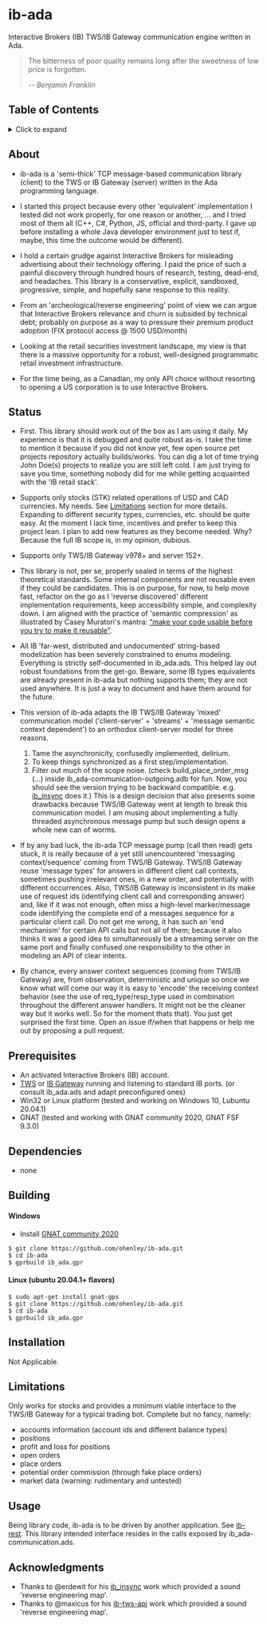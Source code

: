 # ib-ada
Interactive Brokers (IB) TWS/IB Gateway communication engine written in Ada.

> The bitterness of poor quality remains long after the sweetness of low price is forgotten.
>
> -- <cite>Benjamin Franklin</cite>

## Table of Contents
<details>
<summary>Click to expand</summary>

1. [About](#About)
2. [Status](#Status)
3. [Prerequisites](#Prerequisites)  
4. [Dependencies](#Dependencies)
5. [Building](#Building)
   1. [Windows](#Windows)
   2. [Other OSes](#Other-OSes)
6. [Installation](#Installation)
7. [Limitations](#Limitations)
8. [Usage](#Usage)
9. [Acknowledgments](#Acknowledgments)

</details>

## About
- ib-ada is a 'semi-thick' TCP message-based communication library (client) to the TWS or IB Gateway (server) written in the Ada programming language.

- I started this project because every other 'equivalent' implementation I tested did not work properly, for one reason or another, ... and I tried most of them all (C++, C#, Python, JS, official and third-party. I gave up before installing a whole Java developer environment just to test if, maybe, this time the outcome would be different).

- I hold a certain grudge against Interactive Brokers for misleading advertising about their technology offering. I paid the price of such a painful discovery through hundred hours of research, testing, dead-end, and headaches. This library is a conservative, explicit, sandboxed, progressive, simple, and hopefully sane response to this reality. 

- From an 'archeological/reverse engineering' point of view we can argue that Interactive Brokers relevance and churn is subsided by technical debt; probably on purpose as a way to pressure their premium product adoption (FIX protocol access @ 1500 USD/month)

- Looking at the retail securities investment landscape, my view is that there is a massive opportunity for a robust, well-designed programmatic retail investment infrastructure.

- For the time being, as a Canadian, my only API choice without resorting to opening a US corporation is to use Interactive Brokers.

## Status
- First. This library should work out of the box as I am using it daily. My experience is that it is debugged and quite robust as-is. I take the time to mention it because if you did not know yet, few open source pet projects repository actually builds/works. You can dig a lot of time trying John Doe(s) projects to realize you are still left cold. I am just trying to save you time, something nobody did for me while getting acquainted with the 'IB retail stack'.

- Supports only stocks (STK) related operations of USD and CAD currencies. My needs. See [Limitations](#Limitations) section for more details. Expanding to different security types, currencies, etc. should be quite easy. At the moment I lack time, incentives and prefer to keep this project lean. I plan to add new features as they become needed. Why? Because the full IB scope is, in my opinion, dubious. 

- Supports only TWS/IB Gateway v978+ and server 152+.

- This library is not, per se, properly sealed in terms of the highest theoretical standards. Some internal components are not reusable even if they could be candidates. This is on purpose, for now, to help move fast, refactor on the go as I 'reverse discovered' different implementation requirements, keep accessibility simple, and complexity down. I am aligned with the practice of 'semantic compression' as illustrated by Casey Muratori's mantra: [“make your code usable before you try to make it reusable”](https://caseymuratori.com/blog_0015).

- All IB 'far-west, distributed and undocumented' string-based modelization has been severely constrained to enums modeling. Everything is strictly self-documented in ib_ada.ads. This helped lay out robust foundations from the get-go. Beware, some IB types equivalents are already present in ib-ada but nothing supports them; they are not used anywhere. It is just a way to document and have them around for the future. 

- This version of ib-ada adapts the IB TWS/IB Gateway 'mixed' communication model ('client-server' + 'streams' + 'message semantic context dependent') to an orthodox client-server model for three reasons. 
   1. Tame the asynchronicity, confusedly implemented, delirium.
   2. To keep things synchronized as a first step/implementation.
   3. Filter out much of the scope noise. (check build_place_order_msg (...) inside ib_ada-communication-outgoing.adb for fun. Now, you should see the version trying to be backward compatible. e.g. [ib_insync](https://github.com/erdewit/ib_insync) does it.)
  This is a design decision that also presents some drawbacks because TWS/IB Gateway went at length to break this communication model. I am musing about implementing a fully threaded asynchronous message pump but such design opens a whole new can of worms. 

- If by any bad luck, the ib-ada TCP message pump (call then read) gets stuck, it is really because of a yet still unencountered 'messaging context/sequence' coming from TWS/IB Gateway. TWS/IB Gateway reuse 'message types' for answers in different client call contexts, sometimes pushing irrelevant ones, in a new order, and potentially with different occurrences. Also, TWS/IB Gateway is inconsistent in its make use of request ids (identifying client call and corresponding answer) and, like if it was not enough, often miss a high-level marker/message code identifying the complete end of a messages sequence for a particular client call. Do not get me wrong, it has such an 'end mechanism' for certain API calls but not all of them; because it also thinks it was a good idea to simultaneously be a streaming server on the same port and finally confused one responsibility to the other in modeling an API of clear intents.    

- By chance, every answer context sequences (coming from TWS/IB Gateway) are, from observation, deterministic and unique so once we know what will come our way it is easy to 'encode' the receiving context behavior (see the use of req_type/resp_type used in combination throughout the different answer handlers. It might not be the cleaner way but it works well. So for the moment thats that). You just get surprised the first time. Open an issue if/when that happens or help me out by proposing a pull request.

## Prerequisites
- An activated Interactive Brokers (IB) account.
- [TWS](https://www.interactivebrokers.ca/en/index.php?f=16040) or [IB Gateway](https://www.interactivebrokers.ca/en/index.php?f=16457) running and listening to standard IB ports. (or consult ib_ada.ads and adapt preconfigured ones) 
- Win32 or Linux platform (tested and working on Windows 10, Lubuntu 20.04.1)
- GNAT (tested and working with GNAT community 2020, GNAT FSF 9.3.0)

## Dependencies
- none

## Building
#### Windows
- Install [GNAT community 2020](https://community.download.adacore.com/v1/966801764ae160828c97d2c33000e9feb08d4cce?filename=gnat-2020-20200429-x86_64-windows-bin.exe)
```
$ git clone https://github.com/ohenley/ib-ada.git    
$ cd ib-ada
$ gprbuild ib_ada.gpr
```
   
#### Linux (ubuntu 20.04.1+ flavors)
```
$ sudo apt-get install gnat-gps
$ git clone https://github.com/ohenley/ib-ada.git
$ cd ib-ada
$ gprbuild ib_ada.gpr
```

## Installation
Not Applicable.

## Limitations
Only works for stocks and provides a minimum viable interface to the TWS/IB Gateway for a typical trading bot. Complete but no fancy, namely:

- accounts information (account ids and different balance types)
- positions
- profit and loss for positions
- open orders
- place orders
- potential order commission (through fake place orders)
- market data (warning: rudimentary and untested)

## Usage
Being library code, ib-ada is to be driven by another application. See [ib-rest](https://github.com/ohenley/ib-rest).
This library intended interface resides in the calls exposed by ib_ada-communication.ads. 

## Acknowledgments
- Thanks to @erdewit for his [ib_insync](https://github.com/erdewit/ib_insync) work which provided a sound 'reverse engineering map'.
- Thanks to @maxicus for his [ib-tws-api](https://github.com/maxicus/ib-tws-api) work which provided a sound 'reverse engineering map'.
